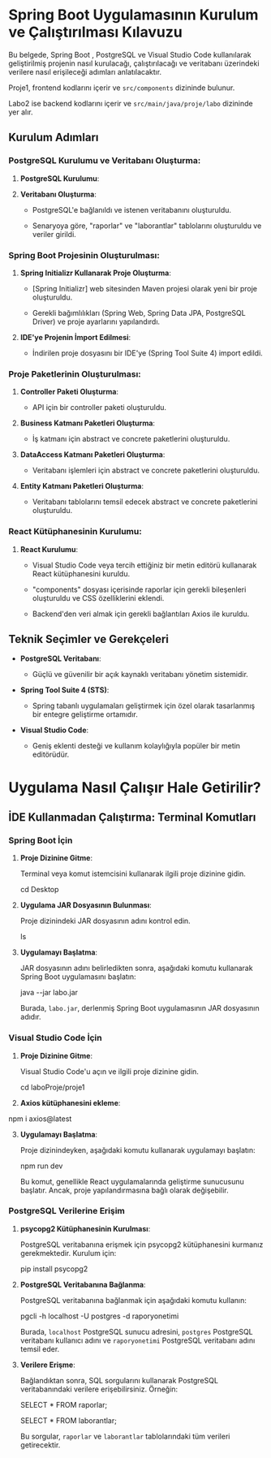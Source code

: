  

# Spring Boot Uygulamasının Kurulum ve Çalıştırılması Kılavuzu 

  

Bu belgede, Spring Boot , PostgreSQL ve Visual Studio Code kullanılarak geliştirilmiş  projenin nasıl kurulacağı, çalıştırılacağı ve veritabanı üzerindeki verilere nasıl erişileceği adımları anlatılacaktır. 

Proje1, frontend kodlarını içerir ve `src/components` dizininde bulunur. 

Labo2 ise backend kodlarını içerir ve `src/main/java/proje/labo` dizininde yer alır.


  

## Kurulum Adımları 

  

### PostgreSQL Kurulumu ve Veritabanı Oluşturma: 

  

1. **PostgreSQL Kurulumu**:  

  

2. **Veritabanı Oluşturma**:  

   - PostgreSQL'e bağlanıldı ve istenen veritabanını oluşturuldu. 

   - Senaryoya göre, "raporlar" ve "laborantlar" tablolarını oluşturuldu ve veriler girildi. 

  

### Spring Boot Projesinin Oluşturulması: 

  

1. **Spring Initializr Kullanarak Proje Oluşturma**:  

   - [Spring Initializr] web sitesinden  Maven projesi olarak yeni bir proje oluşturuldu. 

   - Gerekli bağımlılıkları (Spring Web, Spring Data JPA, PostgreSQL Driver)  ve proje ayarlarını yapılandırdı. 

    

  

2. **IDE'ye Projenin İmport Edilmesi**:  

   - İndirilen proje dosyasını bir IDE'ye (Spring Tool Suite 4) import edildi. 

  

### Proje Paketlerinin Oluşturulması: 

  

1. **Controller Paketi Oluşturma**:  

   - API için bir controller paketi oluşturuldu. 

  

2. **Business Katmanı Paketleri Oluşturma**:  

   - İş katmanı için abstract ve concrete paketlerini oluşturuldu. 

   

3. **DataAccess Katmanı Paketleri Oluşturma**:  

   - Veritabanı işlemleri için abstract ve concrete paketlerini oluşturuldu. 

  

4. **Entity Katmanı Paketleri Oluşturma**:  

   - Veritabanı tablolarını temsil edecek abstract ve concrete paketlerini oluşturuldu. 

  

### React Kütüphanesinin Kurulumu: 

  

1. **React Kurulumu**:  

   - Visual Studio Code veya tercih ettiğiniz bir metin editörü kullanarak React kütüphanesini kuruldu. 

   - "components" dosyası içerisinde raporlar için gerekli bileşenleri oluşturuldu ve CSS özelliklerini eklendi. 

   - Backend'den veri almak için gerekli bağlantıları Axios ile kuruldu. 

  

## Teknik Seçimler ve Gerekçeleri 

  

- **PostgreSQL Veritabanı**:  

  - Güçlü ve güvenilir bir açık kaynaklı veritabanı yönetim sistemidir. 

  

- **Spring Tool Suite 4 (STS)**:  

  - Spring tabanlı uygulamaları geliştirmek için özel olarak tasarlanmış bir entegre geliştirme ortamıdır. 

  

- **Visual Studio Code**:  

  - Geniş eklenti desteği ve kullanım kolaylığıyla popüler bir metin editörüdür. 

 

 # Uygulama Nasıl Çalışır Hale Getirilir? 

  

## İDE Kullanmadan Çalıştırma: Terminal Komutları 

  

### Spring Boot İçin 

  

 

 

1. **Proje Dizinine Gitme**: 

   Terminal veya komut istemcisini kullanarak ilgili proje dizinine gidin.  

   cd Desktop 

  

2. **Uygulama JAR Dosyasının Bulunması**: 

   Proje dizinindeki JAR dosyasının adını kontrol edin. 

   ls 

  

3. **Uygulamayı Başlatma**: 

   JAR dosyasının adını belirledikten sonra, aşağıdaki komutu kullanarak Spring Boot uygulamasını başlatın: 

   java --jar labo.jar 



   Burada, `labo.jar`, derlenmiş Spring Boot uygulamasının JAR dosyasının adıdır. 

 

  

### Visual Studio Code İçin 

  

1. **Proje Dizinine Gitme**: 

   Visual Studio Code'u açın ve ilgili proje dizinine gidin. 

   cd laboProje/proje1 

    

 

 

2. **Axios kütüphanesini ekleme**: 

  npm i axios@latest 

 

  

3. **Uygulamayı Başlatma**: 

   Proje dizinindeyken, aşağıdaki komutu kullanarak uygulamayı başlatın: 

   

   npm run dev 

   

   Bu komut, genellikle React uygulamalarında geliştirme sunucusunu başlatır. Ancak, proje yapılandırmasına bağlı olarak değişebilir. 

  

### PostgreSQL Verilerine Erişim 

  

1. **psycopg2 Kütüphanesinin Kurulması**: 

   PostgreSQL veritabanına erişmek için  psycopg2 kütüphanesini kurmanız gerekmektedir. Kurulum için: 

 

   pip install psycopg2 



  

2. **PostgreSQL Veritabanına Bağlanma**: 

   PostgreSQL veritabanına bağlanmak için aşağıdaki komutu kullanın: 



   pgcli -h localhost -U postgres -d raporyonetimi 



   Burada, `localhost` PostgreSQL sunucu adresini, `postgres` PostgreSQL veritabanı kullanıcı adını ve `raporyonetimi` PostgreSQL veritabanı adını temsil eder. 

  

3. **Verilere Erişme**: 

   Bağlandıktan sonra, SQL sorgularını kullanarak PostgreSQL veritabanındaki verilere erişebilirsiniz. Örneğin: 



   SELECT * FROM raporlar; 

   SELECT * FROM laborantlar; 



   Bu sorgular, `raporlar` ve `laborantlar` tablolarındaki tüm verileri getirecektir. 

 

 

 

 

 
